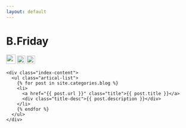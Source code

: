 ```yaml
---
layout: default
---
```


<body>
  <div class="index-wrapper">
    <div class="aside">
      <div class="info-card">
        <h1>B.Friday</h1>
        <a href="#" target="_blank"><img src="#" alt="" width="25"/></a>
        <a href="http://www.douban.com/people/beiyuu/" target="_blank"><img src="#" alt="" width="22"/></a>
        <a href="http://instagram.com/beiyuu/" target="_blank"><img src="" alt="#" width="22"/></a>
      </div>
      <div id="particles-js"></div>
    </div>

    <div class="index-content">
      <ul class="artical-list">
        {% for post in site.categories.blog %}
        <li>
          <a href="{{ post.url }}" class="title">{{ post.title }}</a>
          <div class="title-desc">{{ post.description }}</div>
        </li>
        {% endfor %}
      </ul>
    </div>
  </div>
</body>
